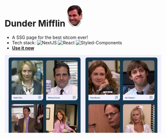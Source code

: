 <h1>Dunder Mifflin <img src="./public/icons/favicon.png" alt="Logo React QrCode" width="50px" /></h1>

- A SSG page for the best sitcom ever!
- Tech stack: ![NextJS](https://img.shields.io/badge/NextJS-15384e.svg?style=for-the-badge&logo=next.js&logoColor=white) ![React](https://img.shields.io/badge/React-15384e.svg?style=for-the-badge&logo=react&logoColor=white) ![Styled-Components](https://img.shields.io/badge/Styled--Components-15384e.svg?style=for-the-badge&logo=styledcomponents&logoColor=white)
- **[Use it now](https://dunder-mifflin.vercel.app)**
 
![Page Layout](https://raw.githubusercontent.com/devgustavomacedo/devgustavomacedo/main/public/dunder-mifflin.png)
